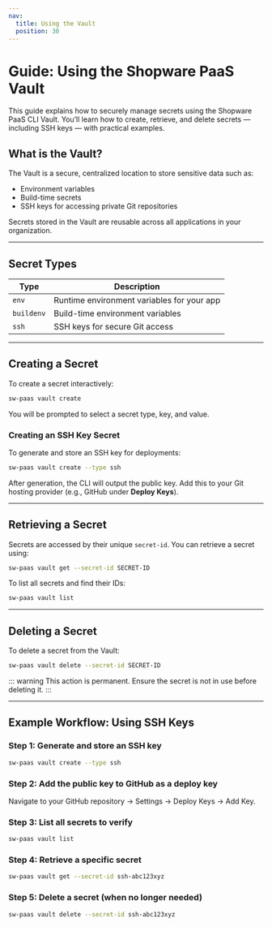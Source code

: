```yaml
---
nav:
  title: Using the Vault
  position: 30
---
```


# Guide: Using the Shopware PaaS Vault

This guide explains how to securely manage secrets using the Shopware PaaS CLI Vault. You’ll learn how to create, retrieve, and delete secrets — including SSH keys — with practical examples.

## What is the Vault?

The Vault is a secure, centralized location to store sensitive data such as:

- Environment variables
- Build-time secrets
- SSH keys for accessing private Git repositories

Secrets stored in the Vault are reusable across all applications in your organization.

---

## Secret Types

| Type       | Description                                      |
|------------|--------------------------------------------------|
| `env`      | Runtime environment variables for your app       |
| `buildenv` | Build-time environment variables                 |
| `ssh`      | SSH keys for secure Git access                   |

---

## Creating a Secret

To create a secret interactively:

```sh
sw-paas vault create
```

You will be prompted to select a secret type, key, and value.

### Creating an SSH Key Secret

To generate and store an SSH key for deployments:

```sh
sw-paas vault create --type ssh
```

After generation, the CLI will output the public key. Add this to your Git hosting provider (e.g., GitHub under **Deploy Keys**).

---

## Retrieving a Secret

Secrets are accessed by their unique `secret-id`. You can retrieve a secret using:

```sh
sw-paas vault get --secret-id SECRET-ID
```

To list all secrets and find their IDs:

```sh
sw-paas vault list
```

---

## Deleting a Secret

To delete a secret from the Vault:

```sh
sw-paas vault delete --secret-id SECRET-ID
```

::: warning
This action is permanent. Ensure the secret is not in use before deleting it.
:::

---

## Example Workflow: Using SSH Keys

### Step 1: Generate and store an SSH key
```sh
sw-paas vault create --type ssh
```

### Step 2: Add the public key to GitHub as a deploy key

Navigate to your GitHub repository → Settings → Deploy Keys → Add Key.

### Step 3: List all secrets to verify
```sh
sw-paas vault list
```

### Step 4: Retrieve a specific secret
```sh
sw-paas vault get --secret-id ssh-abc123xyz
```

### Step 5: Delete a secret (when no longer needed)
```sh
sw-paas vault delete --secret-id ssh-abc123xyz
```
